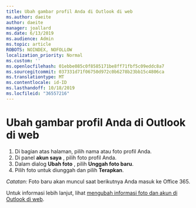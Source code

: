 ```yaml
---
title: Ubah gambar profil Anda di Outlook di web
ms.author: daeite
author: daeite
manager: joallard
ms.date: 6/13/2019
ms.audience: Admin
ms.topic: article
ROBOTS: NOINDEX, NOFOLLOW
localization_priority: Normal
ms.custom: ''
ms.openlocfilehash: 01ebbe085c0f8585171be8ff71fbf5c09eddc8a7
ms.sourcegitcommit: 037331d71f06750d972c0b6278b23bb15c4806ca
ms.translationtype: MT
ms.contentlocale: id-ID
ms.lasthandoff: 10/18/2019
ms.locfileid: "36557216"
---
```

# <a name="change-your-profile-picture-in-outlook-on-the-web"></a>Ubah gambar profil Anda di Outlook di web

1. Di bagian atas halaman, pilih nama atau foto profil Anda.
1. Di panel **akun saya** , pilih foto profil Anda.
1. Dalam dialog **Ubah foto** , pilih **Unggah foto baru**.
1. Pilih foto untuk diunggah dan pilih **Terapkan**.

*Catatan:* Foto baru akan muncul saat berikutnya Anda masuk ke Office 365.

Untuk informasi lebih lanjut, lihat [mengubah informasi foto dan akun di Outlook di web](https://support.office.com/article/b2dbb289-851d-4bed-93c3-3e136f5659ec).